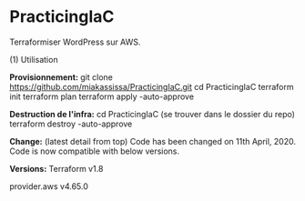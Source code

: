 # PracticingIaC
Terraformiser WordPress sur AWS.

(1) Utilisation

**Provisionnement:**
git clone https://github.com/miakassissa/PracticingIaC.git
cd PracticingIaC
terraform init
terraform plan
terraform apply -auto-approve

**Destruction de l'infra:**
cd PracticingIaC (se trouver dans le dossier du repo)
terraform destroy -auto-approve

**Change:** (latest detail from top)
Code has been changed on 11th April, 2020. Code is now compatible with below versions.

**Versions:**
Terraform v1.8

provider.aws v4.65.0
